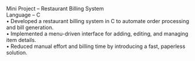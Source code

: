 Mini Project – Restaurant Billing System	   
Language – C     
•	Developed a restaurant billing system in C to automate order processing and bill generation.    
•	Implemented a menu-driven interface for adding, editing, and managing item details.     
•	Reduced manual effort and billing time by introducing a fast, paperless solution.      
